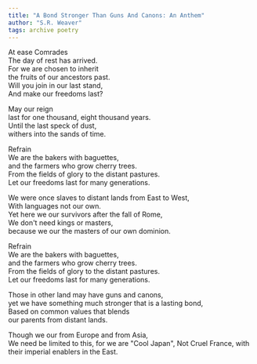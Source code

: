 ```yaml
---
title: "A Bond Stronger Than Guns And Canons: An Anthem"
author: "S.R. Weaver"
tags: archive poetry
---
```

At ease Comrades<br />
The day of rest has arrived.<br />
For we are chosen to inherit<br />
the fruits of our ancestors past.<br />
Will you join in our last stand,<br />
And make our freedoms last?

May our reign<br />
last for one thousand, eight thousand years.<br />
Until the last speck of dust,<br />
withers into the sands of time.

Refrain<br />
We are the bakers with baguettes,<br />
and the farmers who grow cherry trees.<br />
From the fields of glory to the distant pastures.<br />
Let our freedoms last for many generations.

We were once slaves to distant lands from East to West,<br />
With languages not our own.<br />
Yet here we our survivors after the fall of Rome,<br />
We don't need kings or masters,<br />
because we our the masters of our own dominion.

Refrain<br />
We are the bakers with baguettes,<br />
and the farmers who grow cherry trees.<br />
From the fields of glory to the distant pastures.<br />
Let our freedoms last for many generations.

Those in other land may have guns and canons,<br />
yet we have something much stronger that is a lasting bond,<br />
Based on common values that blends<br />
our parents from distant lands.

Though we our from Europe and from Asia,<br />
We need be limited to this, for we are "Cool Japan",
Not Cruel France, with their imperial enablers in the East.
